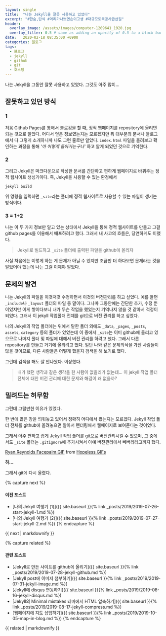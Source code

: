 ```yaml
---
layout: single
title:  "나는 Jekyll을 잘못 사용하고 있었다"
excerpt: "#한숨,탄식 #머리가나쁘면손이고생 #대규모토목공사급삽질"
header:
  overlay_image: /assets/images/computer-1209641_1920.jpg
  overlay_filter: 0.5 # same as adding an opacity of 0.5 to a black background
date:   2020-02-18 08:35:00 +0900
categories: 블로그
tags:
  - 블로그
  - jekyll
  - github
  - git
  - 호스팅
---
```


나는 Jekyll을 그동안 잘못 사용하고 있었다.
그것도 아주 많이...

## 잘못하고 있던 방식
### 1
처음 Github Pages를 통해서 블로깅을 할 때, 정적 웹페이지를 repository에 올리면 되는 것으로 알았다.
어디서 얻은 정보였는지는 모르겠지만 뭐 대부분의 문서나 블로그에서 다 그렇게 소개하니까 나도 그런 줄로만 알았다.
`index.html` 파일을 올려보고 확인하는 과정을 통해 _'아 이렇게 돌아가는구나'_ 하고 알게 되었던 것으로 기억한다.

### 2
그리고 Jekyll은 마크다운으로 작성한 문서를 간단하고 편하게 웹페이지로 바꿔주는 정적 웹사이트 생성기이다.
즉, Jekyll을 사용할 수 있는 환경에서
```
jekyll build
```
위 명령을 입력하면 `_site`라는 폴더에 정적 웹사이트로 사용할 수 있는 파일이 생기는 방식이다.

### 3 = 1+2
나는 이 두 가지 정보만 알고 있는 상태에서 Jekyll을 통해 정적 웹사이트를 만들고 그걸 github pages를 이용해서 배포하려고 했다.
그래서 내 사고의 흐름은, 당연하게도 이랬다.

> Jekyll로 빌드하고 `_site` 폴더에 출력된 파일을 github에 올리자

사실 처음에는 이렇게 하는 게 문제가 아닐 수 있지만 조금만 더 하다보면 문제라는 것을 알았어야 했는데 나는 그걸 이제야 알았다.

## 문제의 발견
나는 Jekyll의 파일을 이것저것 수정하면서 이것의 버전관리를 하고 싶었다.
예를 들면 `_include`나 `_layout` 폴더의 파일 등 말이다.
그나마 그동안에는 간단한 추가, 수정 뿐이었지만 이게 쌓이다보니 내가 무슨 작업을 했었는지 기억나지 않을 것 같아서 걱정이 되었다.
그래서 이 jekyll 작업폴더 전체를 git으로 버전 관리를 하고 싶었다.

나의 Jekyll의 작업 폴더에는 위에서 말한 폴더 외에도 `_data`, `_pages`, `_posts`, `assets`, `category` 등의 폴더가 있었는데 이 중에서 `_site`는 이미 github에 올리고 있으므로 나머지 폴더 및 파일에 대해서 버전 관리를 하려고 했다.
그래서 다른 repository를 만들고 거기에 올리려고 했다.
일단 나와 같은 문제의식을 가진 사람들이 많을 것이므로, 다른 사람들은 어떻게 했을지 검색을 해 보기로 했다.

그런데 검색을 해도 잘 안나왔다.
이상했다.

> 내가 했던 생각과 같은 생각을 한 사람이 없을리가 없는데... 이 jekyll 작업 폴더 전체에 대한 버전 관리에 대한 문제와 해결이 왜 없을까?

## 밀려드는 허무함
그런데 그럴만한 이유가 있었다.

한 번에 많은 창을 띄워놓고 있어서 정확히 어디에서 봤는지는 모르겠다.
Jekyll 작업 폴더 전체를 github에 올려놓으면 알아서 렌더링해서 웹페이지로 보여준다는 것이었다.

그래서 아주 편하고 쉽게 Jekyll 작업 폴더를 git으로 버전관리시킬 수 있으며, 그 중에서도 `_site` 폴더는 `.gitignore`에 추가시켜서 아예 버전관리에서 빼버리라고까지 했다.

<div class="tenor-gif-embed" data-postid="5436796" data-share-method="host" data-width="100%" data-aspect-ratio="1.3555555555555556"><a href="https://tenor.com/view/hopeless-disappointed-ryan-reynolds-facepalm-embarrassed-gif-5436796">Ryan Reynolds Facepalm GIF</a> from <a href="https://tenor.com/search/hopeless-gifs">Hopeless GIFs</a></div><script type="text/javascript" async src="https://tenor.com/embed.js"></script>

**하...**

그래서 git에 다시 올렸다.

{% capture next %}
#### 이전 포스트

* [나의 Jekyll 여행기 (1)]({{ site.baseurl }}{% link _posts/2019/2019-07-26-start-jekyll-1.md %})
* [나의 Jekyll 여행기 (2)]({{ site.baseurl }}{% link _posts/2019/2019-07-27-start-jekyll-2.md %})
{% endcapture %}

<div class="notice--primary">
  {{ next | markdownify }}
</div>

{% capture related %}
#### 관련 포스트

* [Jekyll로 만든 사이트를 github에 올리기]({{ site.baseurl }}{% link _posts/2019/2019-07-28-jekyll-github.md %})
* [Jekyll post에 이미지 첨부하기]({{ site.baseurl }}{% link _posts/2019/2019-07-31-jekyll-image.md %})
* [Jekyll에 disqus 연동하기]({{ site.baseurl }}{% link _posts/2019/2019-08-16-jekyll-disqus.md %})
* [Jekyll의 Minimal mistakes 테마에서 HTML 압축하기]({{ site.baseurl }}{% link _posts/2019/2019-08-17-jekyll-compress.md %})
* [웹페이지에 지도 삽입하기]({{ site.baseurl }}{% link _posts/2019/2019-10-05-map-in-blog.md %})
{% endcapture %}

<div class="notice--primary">
  {{ related | markdownify }}
</div>

